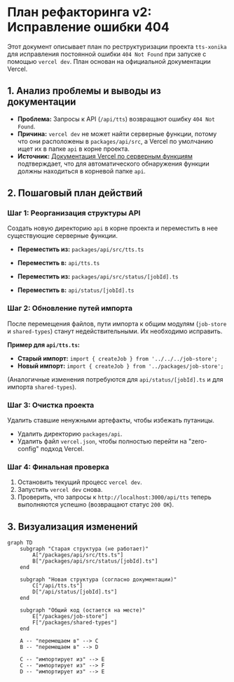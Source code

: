 # План рефакторинга v2: Исправление ошибки 404

Этот документ описывает план по реструктуризации проекта `tts-xonika` для исправления постоянной ошибки `404 Not Found` при запуске с помощью `vercel dev`. План основан на официальной документации Vercel.

## 1. Анализ проблемы и выводы из документации

- **Проблема:** Запросы к API (`/api/tts`) возвращают ошибку `404 Not Found`.
- **Причина:** `vercel dev` не может найти серверные функции, потому что они расположены в `packages/api/src`, а Vercel по умолчанию ищет их в папке `api` в корне проекта.
- **Источник:** [Документация Vercel по серверным функциям](https://vercel.com/docs/frameworks/vite) подтверждает, что для автоматического обнаружения функции должны находиться в корневой папке `api`.

## 2. Пошаговый план действий

### Шаг 1: Реорганизация структуры API

Создать новую директорию `api` в корне проекта и переместить в нее существующие серверные функции.

- **Переместить из:** `packages/api/src/tts.ts`
- **Переместить в:** `api/tts.ts`

- **Переместить из:** `packages/api/src/status/[jobId].ts`
- **Переместить в:** `api/status/[jobId].ts`

### Шаг 2: Обновление путей импорта

После перемещения файлов, пути импорта к общим модулям (`job-store` и `shared-types`) станут недействительными. Их необходимо исправить.

**Пример для `api/tts.ts`:**
- **Старый импорт:** `import { createJob } from '../../../job-store';`
- **Новый импорт:** `import { createJob } from '../packages/job-store';`

(Аналогичные изменения потребуются для `api/status/[jobId].ts` и для импорта `shared-types`).

### Шаг 3: Очистка проекта

Удалить ставшие ненужными артефакты, чтобы избежать путаницы.

- Удалить директорию `packages/api`.
- Удалить файл `vercel.json`, чтобы полностью перейти на "zero-config" подход Vercel.

### Шаг 4: Финальная проверка

1.  Остановить текущий процесс `vercel dev`.
2.  Запустить `vercel dev` снова.
3.  Проверить, что запросы к `http://localhost:3000/api/tts` теперь выполняются успешно (возвращают статус `200 OK`).

## 3. Визуализация изменений

```mermaid
graph TD
    subgraph "Старая структура (не работает)"
        A["/packages/api/src/tts.ts"]
        B["/packages/api/src/status/[jobId].ts"]
    end

    subgraph "Новая структура (согласно документации)"
        C["/api/tts.ts"]
        D["/api/status/[jobId].ts"]
    end

    subgraph "Общий код (остается на месте)"
        E["/packages/job-store"]
        F["/packages/shared-types"]
    end

    A -- "перемещаем в" --> C
    B -- "перемещаем в" --> D

    C -- "импортирует из" --> E
    C -- "импортирует из" --> F
    D -- "импортирует из" --> E